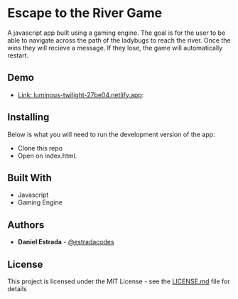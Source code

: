 # Escape to the River Game

A javascript app built using a gaming engine. The goal is for the user to be able to navigate across the path of the ladybugs to reach the river. Once the wins they will recieve a message. If they lose, the game will automatically restart.

## Demo
* [Link: luminous-twilight-27be04.netlify.app](http://luminous-twilight-27be04.netlify.app): 

## Installing

Below is what you will need to run the development version of the app:

* Clone this repo
* Open on index.html.

## Built With

* Javascript
* Gaming Engine

## Authors

* **Daniel Estrada** - [@estradacodes](https://github.com/estradacodes)

## License

This project is licensed under the MIT License - see the [LICENSE.md](LICENSE.md) file for details



